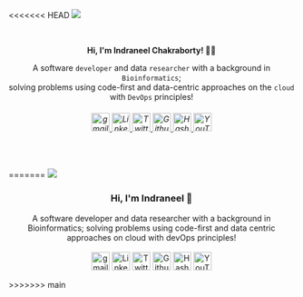 <<<<<<< HEAD
![](https://komarev.com/ghpvc/?username=ineelhere&color=red) <div class="container">
  <br>
  <p align='center'>
    <strong> Hi, I'm Indraneel Chakraborty! 👨‍💻 </strong>
  </p>
  <p align='center'> A software <code>developer</code> and data <code>researcher</code> with a background in <code>Bioinformatics</code>; <br> solving problems using code-first and data-centric approaches on the <code>cloud</code> with <code>DevOps</code> principles!
  </p>
  <h6 class="jumbotron-heading" align='center'>
    <a href="mailto:hello.indraneel@gmail.com" target="_blank">
      <img src="https://freepngimg.com/save-icon/66407-account-icons-wallpaper-desktop-computer-in-sign/512x512" alt="gmail" width="32" height="32">
    </a>
    <a href="https://www.linkedin.com/in/indraneelchakraborty/" target="_blank">
      <img src="https://static-exp1.licdn.com/sc/h/al2o9zrvru7aqj8e1x2rzsrca" alt="Linkedin" width="32" height="32">
    </a>
    <a href="https://sites.google.com/view/indraneelchakraborty" target="_blank">
    </a>
    <a href="https://twitter.com/ineelhere" target="_blank">
      <img src="https://abs.twimg.com/favicons/twitter.ico" alt="Twitter" width="32" height="32">
    </a>    
    <a href="https://github.com/ineelhere" target="_blank">
      <img width="32" height="32" src="https://github.com/fluidicon.png" alt="Github">
    </a>
     <a href="https://indraneel.hashnode.dev/" target="_blank">
      <img width="32" height="32" src="https://cdn.hashnode.com/res/hashnode/image/upload/v1611902473383/CDyAuTy75.png" alt="Hashnode">
    </a>
    <a href="https://www.youtube.com/channel/UCbIMzl7rOj0FkamVf_aBM8w" target="_blank">
      <img src="https://www.youtube.com/s/desktop/28b67e7f/img/favicon_48.png" alt="YouTube" width="32" height="32">
    </a>
  </h6>
  <br>

=======
![](https://komarev.com/ghpvc/?username=ineelhere&color=red) 

<h3 align = "center"> Hi, I'm Indraneel 👋 </h3>
<p align = "center">
  A software developer and data researcher with a background in Bioinformatics; solving problems using code-first and data centric approaches on cloud with devOps principles!
<br><br>
<a href="mailto:hello.indraneel@gmail.com" target="_blank", style="text-decoration: none;">
<img src="https://freepngimg.com/save-icon/66407-account-icons-wallpaper-desktop-computer-in-sign/512x512" alt="gmail" width="32" height="32">
</a>
<a href="https://www.linkedin.com/in/indraneelchakraborty/" target="_blank" style="text-decoration: none;">
<img src="https://static-exp1.licdn.com/sc/h/al2o9zrvru7aqj8e1x2rzsrca" alt="Linkedin" width="32" height="32">
</a>
<a href="https://twitter.com/ineelhere" target="_blank" style="text-decoration: none;">
<img src="https://abs.twimg.com/favicons/twitter.ico" alt="Twitter" width="32" height="32">
</a>    
<a href="https://github.com/ineelhere" target="_blank" style="text-decoration: none;">
<img width="32" height="32" src="https://github.com/fluidicon.png" alt="Github">
</a>
<a href="https://indraneel.hashnode.dev/" target="_blank" style="text-decoration: none;">
<img width="32" height="32" src="https://cdn.hashnode.com/res/hashnode/image/upload/v1611902473383/CDyAuTy75.png" alt="Hashnode">
</a>
<a href="https://www.youtube.com/channel/UCbIMzl7rOj0FkamVf_aBM8w" target="_blank" style="text-decoration: none;">
<img src="https://www.youtube.com/s/desktop/28b67e7f/img/favicon_48.png" alt="YouTube" width="32" height="32">
</a>
</p>
>>>>>>> main
